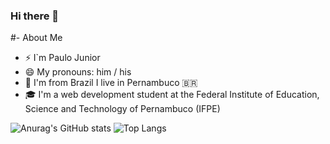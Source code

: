 ### Hi there 👋


#- About Me
- ⚡ I`m Paulo Junior
- 😄 My pronouns: him / his
- 📍 I'm from Brazil I live in Pernambuco 🇧🇷
- 🎓 I'm a web development student at the Federal Institute of Education, Science and Technology of Pernambuco (IFPE)


![Anurag's GitHub stats](https://github-readme-stats.vercel.app/api?username=pauloJ-r&show_icons=true&icon_color=80ff1f&bg_color=282c34&title_color=80ff1f&text_color=ffffff&border_color=80ff1f&line_height=24&hide=prs)
![Top Langs](https://github-readme-stats.vercel.app/api/top-langs/?username=pauloJ-r&langs_count=6&layout=compact&bg_color=282c34&title_color=80ff1f&text_color=ffffff&border_color=80ff1f)
